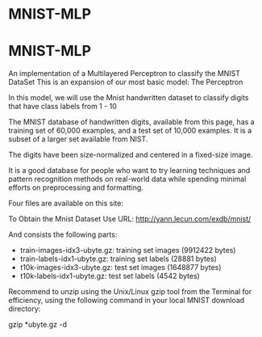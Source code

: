 # MNIST-MLP

# MNIST-MLP
An implementation of a Multilayered Perceptron to classify the MNIST DataSet
This is an expansion of our most basic model: The Perceptron

In this model, we will use the Mnist handwritten dataset to classify digits that have class labels from 1 - 10

The MNIST database of handwritten digits, available from this page, has a training set of 60,000 examples, and a test set of 10,000 examples. It is a subset of a larger set available from NIST. 

The digits have been size-normalized and centered in a fixed-size image.


It is a good database for people who want to try learning techniques and pattern recognition methods on real-world data while spending minimal efforts on preprocessing and formatting.

Four files are available on this site:



To Obtain the Mnist Dataset
Use URL:  http://yann.lecun.com/exdb/mnist/

And consists the following parts:

- train-images-idx3-ubyte.gz:  training set images (9912422 bytes)
- train-labels-idx1-ubyte.gz:  training set labels (28881 bytes)
- t10k-images-idx3-ubyte.gz:   test set images (1648877 bytes)
- t10k-labels-idx1-ubyte.gz:   test set labels (4542 bytes)

Recommend to unzip using the Unix/Linux gzip tool from the Terminal for efficiency, 
using the following command in your local MNIST download directory:

gzip *ubyte.gz -d
